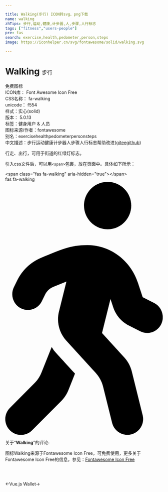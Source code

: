 ```yaml
---

title: Walking(步行) ICON转svg、png下载
name: walking
zhTips: 步行,运动,健康,计步器,人,步骤,人行标志
tags: ["fitness","users-people"]
pre: fas
search: exercise,health,pedometer,person,steps
image: https://iconhelper.cn/svg/fontawesome/solid/walking.svg

---
```


# Walking  <small style="font-size: 60%;font-weight: 100">步行</small>


<div class="detail-page">
<p>
<span><span class="badge-success badge">免费图标</span> </span>
<br/>
<span>
ICON库：
<span class="badge-secondary badge">Font Awesome Icon Free</span> 
</span>
<br/>
<span>
CSS名称：
<span class="badge-secondary badge">fa-walking</span> 
</span>
<br/>
<span>
unicode：
<span class="badge-secondary badge">f554</span> 
<copy-btn content='f554' btn-title=""></copy-btn>
<copy-btn :content='String.fromCodePoint(parseInt("f554", 16))' btn-title="复制U"></copy-btn>
</span><br/><span>样式：<span class="badge-light badge">实心(solid)</span></span>
<br/>
<span>
版本：
<span class="badge-secondary badge">5.0.13</span> 
</span><br/><span>标签：<span class="badge-light badge"><router-link to="/tags/fitness.html">健身</router-link></span><span class="badge-light badge"><router-link to="/tags/users-people.html">用户 & 人员</router-link></span></span>
<br/>
<span>图标来源/作者：<span class="badge-light badge">fontawesome</span></span> 
<br/>
<span>别名：<span class="badge-light badge">exercise</span><span class="badge-light badge">health</span><span class="badge-light badge">pedometer</span><span class="badge-light badge">person</span><span class="badge-light badge">steps</span></span><br/><span class="zh-detail">中文描述：<span class="badge-primary badge">步行</span><span class="badge-primary badge">运动</span><span class="badge-primary badge">健康</span><span class="badge-primary badge">计步器</span><span class="badge-primary badge">人</span><span class="badge-primary badge">步骤</span><span class="badge-primary badge">人行标志</span><span class="help-link"><span>帮助改进</span>(<a href="https://gitee.com/liuwave/icon-helper/edit/master/json/fontawesome/solid/walking.json" target="_blank" rel="noopener noreferrer">gitee</a><a href="https://github.com/liuwave/icon-helper/edit/master/json/fontawesome/solid/walking.json" target="_blank" rel="noopener noreferrer">github</a></span>)</span><br/>
</p>
</div><div class="description description alert alert-light">行走、出行，可用于街道的红绿灯标志。</div>
<div class="alert alert-dark">
  <i class="fas fa-walking fa-xs"></i>
  <i class="fas fa-walking fa-sm"></i>
  <i class="fas fa-walking fa-lg"></i>
  <i class="fas fa-walking fa-2x"></i>
  <i class="fas fa-walking fa-3x"></i>
  <i class="fas fa-walking fa-5x"></i>
  <i class="fas fa-walking fa-7x"></i>
</div>
<div>
  <p>引入css文件后，可以用<code>&lt;span&gt;</code>包裹，放在页面中。具体如下所示：    
  </p>
  <div class="alert alert-primary" style="font-size: 14px">
    &lt;span class="fas fa-walking" aria-hidden="true"&gt;&lt;/span&gt;
    <copy-btn content='<span class="fas fa-walking" aria-hidden="true"></span>'></copy-btn>
  </div>
  <div class="alert alert-secondary">
    <i class="fas fa-walking"
    style="font-size: 24px"
    aria-hidden="true"></i> fas fa-walking
    <copy-btn content="fas fa-walking" btn-title="复制图标名称"></copy-btn>
  </div>
</div>
<div id="svg" class="svg-wrap">
<svg xmlns="http://www.w3.org/2000/svg" viewBox="0 0 320 512"><path d="M208 96c26.5 0 48-21.5 48-48S234.5 0 208 0s-48 21.5-48 48 21.5 48 48 48zm94.5 149.1l-23.3-11.8-9.7-29.4c-14.7-44.6-55.7-75.8-102.2-75.9-36-.1-55.9 10.1-93.3 25.2-21.6 8.7-39.3 25.2-49.7 46.2L17.6 213c-7.8 15.8-1.5 35 14.2 42.9 15.6 7.9 34.6 1.5 42.5-14.3L81 228c3.5-7 9.3-12.5 16.5-15.4l26.8-10.8-15.2 60.7c-5.2 20.8.4 42.9 14.9 58.8l59.9 65.4c7.2 7.9 12.3 17.4 14.9 27.7l18.3 73.3c4.3 17.1 21.7 27.6 38.8 23.3 17.1-4.3 27.6-21.7 23.3-38.8l-22.2-89c-2.6-10.3-7.7-19.9-14.9-27.7l-45.5-49.7 17.2-68.7 5.5 16.5c5.3 16.1 16.7 29.4 31.7 37l23.3 11.8c15.6 7.9 34.6 1.5 42.5-14.3 7.7-15.7 1.4-35.1-14.3-43zM73.6 385.8c-3.2 8.1-8 15.4-14.2 21.5l-50 50.1c-12.5 12.5-12.5 32.8 0 45.3s32.7 12.5 45.2 0l59.4-59.4c6.1-6.1 10.9-13.4 14.2-21.5l13.5-33.8c-55.3-60.3-38.7-41.8-47.4-53.7l-20.7 51.5z"/></svg>
</div>
<detail full-name='fa-walking'></detail>
<div class="icon-detail__container">
<p>关于“<b>Walking</b>”的评论:</p>
</div>
<Vssue title="关于“Walking”的评论" />    
<div><p>图标Walking来源于Fontawesome Icon Free，可免费使用，更多关于  Fontawesome Icon Free的信息，参见：<a target="_blank" href="https://iconhelper.cn/fontawesome.html">Fontawesome Icon Free</a>
</p></div>

<div style="padding:2rem 0 " class="page-nav"><p class="inner"><span class="prev">←<router-link to="/icon/brands/vuejs.html">Vue.js</router-link></span> <span class="next"><router-link to="/icon/solid/wallet.html">Wallet</router-link>→</span></p></div>
